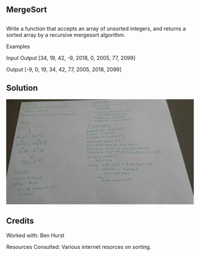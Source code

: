 ## MergeSort

## 
Write a function that accepts an array of unsorted integers, and returns a sorted array by a recursive mergesort algorithm.

Examples

Input	Output
[34, 19, 42, -9, 2018, 0, 2005, 77, 2099]	

Output
[-9, 0, 19, 34, 42, 77, 2005, 2018, 2099]

## Solution

![whiteboard image](mergesort.jpg)

## Credits
Worked with: Ben Hurst

Resources Consulted: Various internet resorces on sorting.